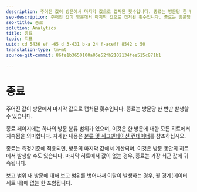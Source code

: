 ```yaml
---
description: 주어진 값이 방문에서 마지막 값으로 캡처된 횟수입니다. 종료는 방문당 한 번만 발생할 수 있습니다.
seo-description: 주어진 값이 방문에서 마지막 값으로 캡처된 횟수입니다. 종료는 방문당 한 번만 발생할 수 있습니다.
seo-title: 종료
solution: Analytics
title: 종료
topic: 지표
uuid: cd 5436 ef -65 d 3-431 b-a 24 f-aceff 8542 c 50
translation-type: tm+mt
source-git-commit: 86fe1b3650100a05e52fb2102134fee515c871b1

---
```



# 종료

주어진 값이 방문에서 마지막 값으로 캡처된 횟수입니다. 종료는 방문당 한 번만 발생할 수 있습니다.

종료 페이지에는 하나의 방문 분류 범위가 있으며, 이것은 한 방문에 대한 모든 히트에서 지속됨을 의미합니다. 자세한 내용은 [분류 및 세그멘테이션 컨테이너](https://marketing.adobe.com/resources/help/en_US/sc/user/?f=c_Breakdown_and_segmentation_containers)를 참조하십시오.

종료는 측정기준에 적용되면, 방문의 마지막 값에서 계산되며, 이것은 방문 동안의 히트에서 발생할 수도 있습니다. 마지막 히트에서 값이 없는 경우, 종료는 가장 최근 값에 귀속됩니다.

보고 범위 내 방문에 대해 보고 범위를 벗어나서 이탈이 발생하는 경우, 월 경계(데이터 세트 내)에 없는 한 포함됩니다.
